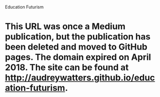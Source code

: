 Education Futurism

This URL was once a Medium publication, but the publication has been deleted and moved to GitHub pages. The domain expired on April 2018. The site can be found at http://audreywatters.github.io/education-futurism. 
========

